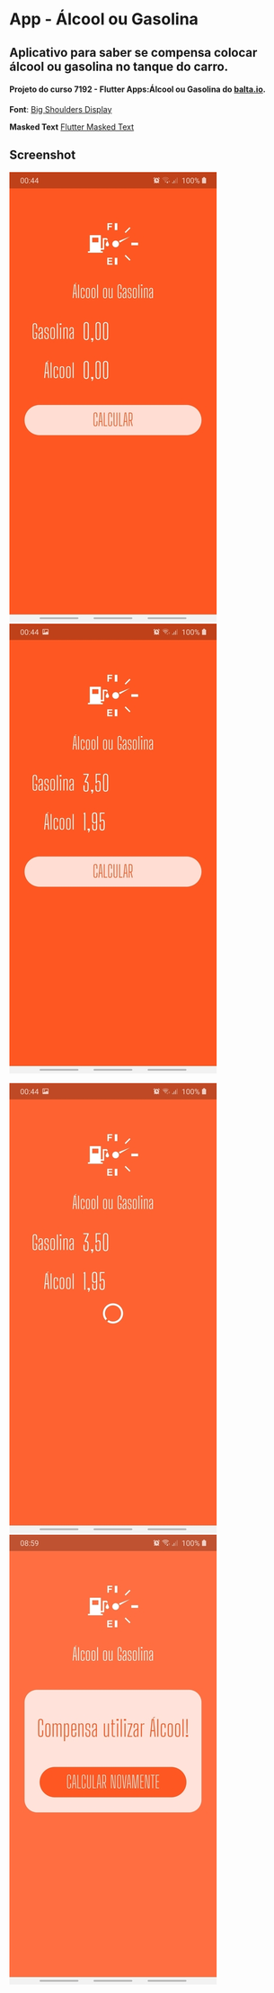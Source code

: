 # App - Álcool ou Gasolina

## Aplicativo para saber se compensa colocar álcool ou gasolina no tanque do carro.

#### Projeto do curso 7192 - Flutter Apps:Álcool ou Gasolina do [balta.io](https://balta.io).

**Font**: [Big Shoulders Display](https://fonts.google.com/specimen/Big+Shoulders+Display?query=Big)


**Masked Text** [Flutter Masked Text](https://pub.dev/packages/flutter_masked_text)

## Screenshot

![](print/01.jpg)  ![](print/02.jpg)

![](print/03.jpg)  ![](print/04.jpg)
